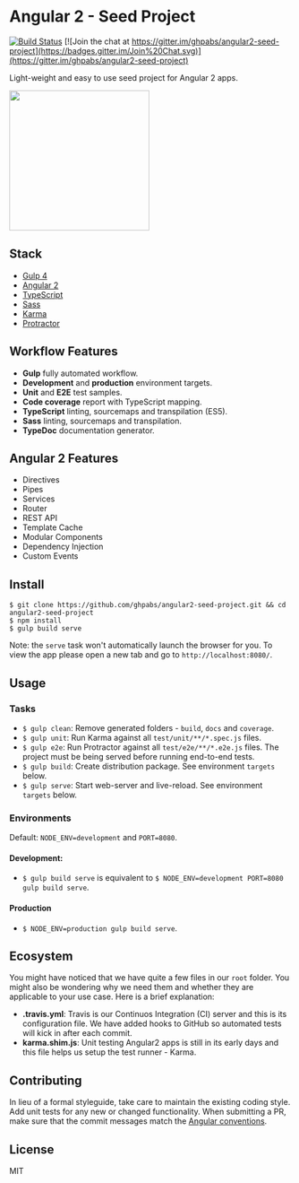 # Angular 2 - Seed Project

[![Build Status](https://travis-ci.org/ghpabs/angular2-seed-project.svg)](https://travis-ci.org/ghpabs/angular2-seed-project)
[![Join the chat at https://gitter.im/ghpabs/angular2-seed-project](https://badges.gitter.im/Join%20Chat.svg)](https://gitter.im/ghpabs/angular2-seed-project)

Light-weight and easy to use seed project for Angular 2 apps.

<img src="http://i.imgur.com/gM0tsOZ.png" width="250px">

## Stack
- [Gulp 4](http://gulpjs.com/)
- [Angular 2](https://angular.io/)
- [TypeScript](http://www.typescriptlang.org/)
- [Sass](http://sass-lang.com/)
- [Karma](http://karma-runner.github.io/)
- [Protractor](http://www.protractortest.org/)

## Workflow Features
- **Gulp** fully automated workflow.
- **Development** and **production** environment targets.
- **Unit** and **E2E** test samples.
- **Code coverage** report with TypeScript mapping.
- **TypeScript** linting, sourcemaps and transpilation (ES5).
- **Sass** linting, sourcemaps and transpilation.
- **TypeDoc** documentation generator.

## Angular 2 Features
- Directives
- Pipes
- Services
- Router
- REST API
- Template Cache
- Modular Components
- Dependency Injection
- Custom Events

## Install
```
$ git clone https://github.com/ghpabs/angular2-seed-project.git && cd angular2-seed-project
$ npm install
$ gulp build serve
```

Note: the `serve` task won't automatically launch the browser for you.
To view the app please open a new tab and go to `http://localhost:8080/`.

## Usage
### Tasks
- `$ gulp clean`: Remove generated folders - `build`, `docs` and `coverage`.
- `$ gulp unit`: Run Karma against all `test/unit/**/*.spec.js` files.
- `$ gulp e2e`: Run Protractor against all `test/e2e/**/*.e2e.js` files. The project must be being served before running end-to-end tests.
- `$ gulp build`: Create distribution package. See environment `targets` below.
- `$ gulp serve`: Start web-server and live-reload. See environment `targets` below.

### Environments
Default: `NODE_ENV=development` and `PORT=8080`.

#### Development:
- `$ gulp build serve` is equivalent to
`$ NODE_ENV=development PORT=8080 gulp build serve`.

#### Production
- `$ NODE_ENV=production gulp build serve`.

## Ecosystem
You might have noticed that we have quite a few files in our `root` folder. You might also be wondering why we need them and whether they are applicable to your use case. Here is a brief explanation:

- **.travis.yml**: Travis is our Continuos Integration (CI) server and this is its configuration file. We have added hooks to GitHub so automated tests will kick in after each commit.
- **karma.shim.js**: Unit testing Angular2 apps is still in its early days and this file helps us setup the test runner - Karma.

## Contributing
In lieu of a formal styleguide, take care to maintain the existing coding style. Add unit tests for any new or changed functionality. When submitting a PR, make sure that the commit messages match the [Angular conventions](https://github.com/angular/angular/blob/master/CONTRIBUTING.md#commit-message-format).

## License
MIT
